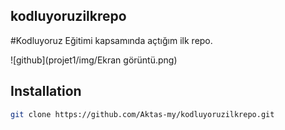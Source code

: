 
## kodluyoruzilkrepo
#Kodluyoruz Eğitimi kapsamında açtığım ilk repo.

![github](projet1/img/Ekran görüntü.png)
## Installation
```bash
git clone https://github.com/Aktas-my/kodluyoruzilkrepo.git
```
